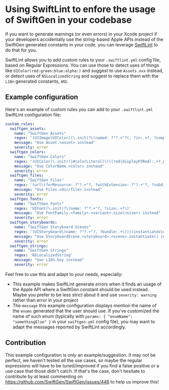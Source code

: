 # Using SwiftLint to enfore the usage of SwiftGen in your codebase

If you want to generate warnings (or even errors) in your Xcode project if your developers accidentally use the string-based Apple APIs instead of the SwiftGen generated constants in your code, you can leverage [SwiftLint](https://github.com/Realm/SwiftLint) to do that for you.

SwiftLint allows you to add custom rules to your `.swiftlint.yml` config file, based on Regular Expressions.
You can use those to detect uses of things like `UIColor(red:green:blue:alpha:)` and suggest to use `Assets.xxx` instead, or detect uses of `NSLocalizedString` and suggest to replace them with the `L10n` generated constants, etc.

## Example configuration

Here's an example of custom rules you can add to your `.swiftlint.yml` SwiftLint configuration file:

```yaml
custom_rules:
  swiftgen_assets:
    name: "SwiftGen Assets"
    regex: '(UIImage|UIColor)(\.init)?\(named: ?"?.+"?(, ?in:.+?, ?compatibleWith:.+?)?\)|#imageLiteral\(resourceName: ?".+"\)'
    message: "Use Asset.<asset> instead"
    severity: error
  swiftgen_colors:
    name: "SwiftGen Colors"
    regex: '(UIColor(\.init)?|#colorLiteral)\(((red|displayP3Red):.+?,green:.+?,blue:.+?,alpha:.+?)|(white:.+?,alpha:.+?)|(hue:.+?,saturation:.+?,brightness:.+?,alpha:.+?)\)'
    message: "Use ColorName.<color> instead"
    severity: error
  swiftgen_files:
    name: "SwiftGen Files"
    regex: '(url\(forResource: ?"?.+"?, ?withExtension: ?"?.+"?, ?subdirectory: ?"?.+"?(, ?localization: ?"?.+"?)?\))|(path\(forResource: ?"?.+"?, ?ofType: ?"?.+"?(, ?inDirectory: ?"?.+"?(, ?forLocalization: ?"?.+"?)?)?\))'
    message: "Use Files.<dir/file> instead"
    severity: error
  swiftgen_fonts:
    name: "SwiftGen Fonts"
    regex: 'UIFont(\.init)?\(name: ?"?.+"?, ?size:.+?\)'
    message: "Use FontFamily.<family>.<variant>.size(<size>) instead"
    severity: error
  swiftgen_storyboards:
    name: "SwiftGen Storyboard Scenes"
    regex: '(UIStoryboard\(name: ?"?.+"?, ?bundle:.+\))|(instantiateViewController\(withIdentifier:.+?\))|(instantiateInitialViewController\(\))'
    message: "Use StoryboardScene.<storyboard>.<scene>.instantiate() instead"
    severity: error
  swiftgen_strings:
    name: "SwiftGen Strings"
    regex: 'NSLocalizedString'
    message: "Use L10n.key instead"
    severity: error
```

Feel free to use this and adapt to your needs, especially:

* This example makes SwiftLint generate _errors_ when it finds an usage of the Apple API where a SwiftGen constant should be used instead. Maybe you prefer to be less strict about it and use `severity: warning` rather than error in your project
* The `message` this example configuration displays mention the name of the `enums` generated that the user should use. If you've customized the name of such enum (typically with `params: { "enumName": "somethingElse" }` in your `swiftgen.yml` config file), you may want to adapt the messages reported by SwiftLint accordingly.

## Contribution

This example configuration is only an example/suggestion. It may not be perfect, we haven't tested _all_ the use cases, so maybe the regular expressions will have to be tuned/improved if you find a false positive or a use case that those didn't catch. If that's the case, don't hesitate to contribute by at least commenting on https://github.com/SwiftGen/SwiftGen/issues/446 to help us improve this!

